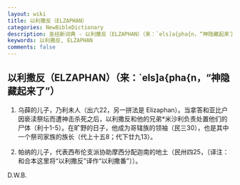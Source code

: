 ```yaml
---
layout: wiki
title: 以利撒反（ELZAPHAN）
categories: NewBibleDictionary
description: 圣经新词典 - 以利撒反（ELZAPHAN）（来：`els]a{pha{n，“神隐藏起来了”）
keywords: 以利撒反, ELZAPHAN
comments: false
---
```


## 以利撒反（ELZAPHAN）（来：`els]a{pha{n，“神隐藏起来了”）

1. 乌薛的儿子，乃利未人（出六22，另一拼法是 Elizaphan）。当拿答和亚比户因亵渎祭坛而遭神击杀死之后，以利撒反和他的兄弟*米沙利负责处置他们的尸体（利十1-5）。在旷野的日子，他成为哥辖族的领袖（民三30），也是其中一个祭司家族的族长（代上十五8；代下廿九13）。

2. 帕纳的儿子，代表西布伦支派协助摩西分配迦南的地土（民卅四25，〔译注：和合本这里将“以利撒反”译作“以利撒番”〕）。

D.W.B.








